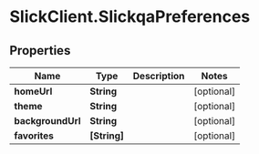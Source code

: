 # SlickClient.SlickqaPreferences

## Properties
Name | Type | Description | Notes
------------ | ------------- | ------------- | -------------
**homeUrl** | **String** |  | [optional] 
**theme** | **String** |  | [optional] 
**backgroundUrl** | **String** |  | [optional] 
**favorites** | **[String]** |  | [optional] 


